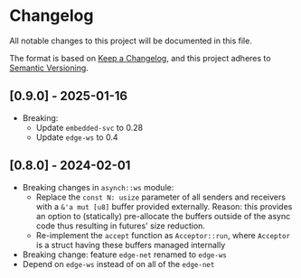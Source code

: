 # Changelog

All notable changes to this project will be documented in this file.

The format is based on [Keep a Changelog](https://keepachangelog.com/en/1.0.0/),
and this project adheres to [Semantic Versioning](https://semver.org/spec/v2.0.0.html).

## [0.9.0] - 2025-01-16
* Breaking: 
  * Update `embedded-svc` to 0.28
  * Update `edge-ws` to 0.4

## [0.8.0] - 2024-02-01
* Breaking changes in `asynch::ws` module:
  * Replace the `const N: usize` parameter of all senders and receivers with a `&'a mut [u8]` buffer provided externally. Reason: this provides an option to (statically) pre-allocate the buffers outside of the async code thus resulting in futures' size reduction.
  * Re-implement the `accept` function as `Acceptor::run`, where `Acceptor` is a struct having these buffers managed internally
* Breaking change: feature `edge-net` renamed to `edge-ws`
* Depend on `edge-ws` instead of on all of the `edge-net`
